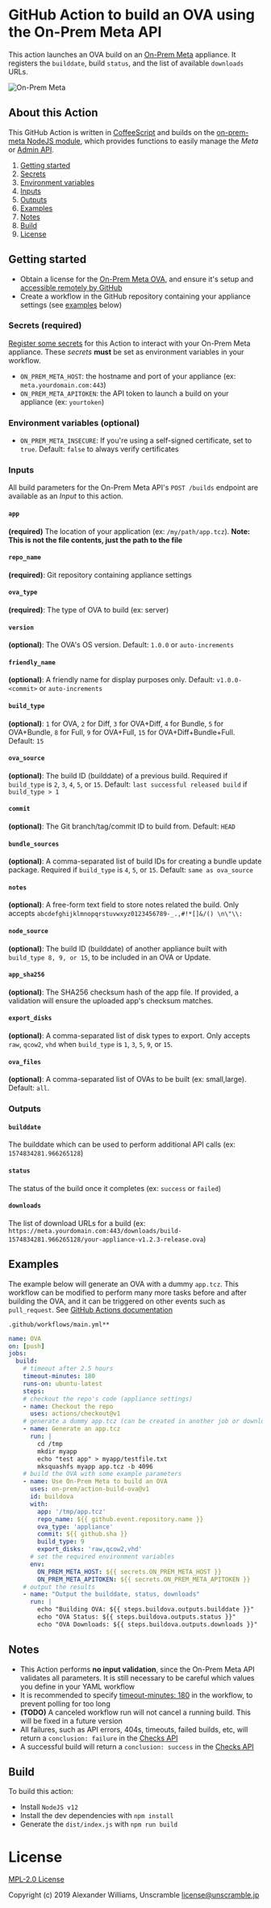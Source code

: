 # GitHub Action to build an OVA using the On-Prem Meta API

This action launches an OVA build on an [On-Prem Meta](https://on-premises.com) appliance. It registers the `builddate`, build `status`, and the list of available `downloads` URLs.

![On-Prem Meta](https://user-images.githubusercontent.com/153401/69914371-7b26fc80-143b-11ea-8b87-e76ab75a8d0a.jpg)

## About this Action

This GitHub Action is written in [CoffeeScript](index.coffee) and builds on the [on-prem-meta NodeJS module](http://github.com/on-prem/on-prem-meta-node), which provides functions to easily manage the _Meta_ or [Admin API](https://github.com/on-prem/jidoteki-admin-api).

1. [Getting started](#getting-started)
2. [Secrets](#secrets-required)
3. [Environment variables](#environment-variables-optional)
4. [Inputs](#inputs)
5. [Outputs](#outputs)
6. [Examples](#examples)
7. [Notes](#notes)
8. [Build](#build)
9. [License](#license)

## Getting started

* Obtain a license for the [On-Prem Meta OVA](https://on-premises.com), and ensure it's setup and [accessible remotely by GitHub](https://help.github.com/en/github/authenticating-to-github/about-githubs-ip-addresses)
* Create a workflow in the GitHub repository containing your appliance settings (see [examples](#Examples) below)

### Secrets (required)

[Register some secrets](https://help.github.com/en/actions/automating-your-workflow-with-github-actions/creating-and-using-encrypted-secrets) for this Action to interact with your On-Prem Meta appliance. These _secrets_ **must** be set as environment variables in your workflow.

* `ON_PREM_META_HOST`: the hostname and port of your appliance (ex: `meta.yourdomain.com:443`)
* `ON_PREM_META_APITOKEN`: the API token to launch a build on your appliance (ex: `yourtoken`)

### Environment variables (optional)

* `ON_PREM_META_INSECURE`: If you're using a self-signed certificate, set to `true`. Default: `false` to always verify certificates

### Inputs

All build parameters for the On-Prem Meta API's `POST /builds` endpoint are available as an _Input_ to this action.

#### `app`

**(required)** The location of your application (ex: `/my/path/app.tcz`). **Note: This is not the file contents, just the path to the file**

#### `repo_name`

**(required)**: Git repository containing appliance settings

#### `ova_type`

**(required)**: The type of OVA to build (ex: server)

#### `version`

**(optional)**: The OVA's OS version. Default: `1.0.0` or `auto-increments`

#### `friendly_name`

**(optional)**: A friendly name for display purposes only. Default: `v1.0.0-<commit>` or `auto-increments`

#### `build_type`

**(optional)**: `1` for OVA, `2` for Diff, `3` for OVA+Diff, `4` for Bundle, `5` for OVA+Bundle, `8` for Full, `9` for OVA+Full, `15` for OVA+Diff+Bundle+Full. Default: `15`

#### `ova_source`

**(optional)**: The build ID (builddate) of a previous build. Required if `build_type` is `2`, `3`, `4`, `5`, or `15`. Default: `last successful released build` if `build_type > 1`

#### `commit`

**(optional)**: The Git branch/tag/commit ID to build from. Default: `HEAD`

#### `bundle_sources`

**(optional)**: A comma-separated list of build IDs for creating a bundle update package. Required if `build_type` is `4`, `5`, or `15`. Default: `same as ova_source`

#### `notes`

**(optional)**: A free-form text field to store notes related the build. Only accepts `abcdefghijklmnopqrstuvwxyz0123456789-_.,#!*[]&/() \n\"\\:`

#### `node_source`

**(optional)**: The build ID (builddate) of another appliance built with `build_type 8, 9, or 15`, to be included in an OVA or Update.

#### `app_sha256`

**(optional)**: The SHA256 checksum hash of the app file. If provided, a validation will ensure the uploaded app's checksum matches.

#### `export_disks`

**(optional)**: A comma-separated list of disk types to export. Only accepts `raw`, `qcow2`, `vhd` when `build_type` is `1`, `3`, `5`, `9`, or `15`.

#### `ova_files`

**(optional)**: A comma-separated list of OVAs to be built (ex: small,large). Default: `all`.

### Outputs

#### `builddate`

The builddate which can be used to perform additional API calls (ex: `1574834281.966265128`)

#### `status`

The status of the build once it completes (ex: `success` or `failed`)

#### `downloads`

The list of download URLs for a build (ex: `https://meta.yourdomain.com:443/downloads/build-1574834281.966265128/your-appliance-v1.2.3-release.ova`)

## Examples

The example below will generate an OVA with a dummy `app.tcz`. This workflow can be modified to perform many more tasks before and after building the OVA, and it can be triggered on other events such as `pull_request`. See [GitHub Actions documentation](https://help.github.com/en/actions/automating-your-workflow-with-github-actions)

`.github/workflows/main.yml**`

```yaml
name: OVA
on: [push]
jobs:
  build:
    # timeout after 2.5 hours
    timeout-minutes: 180
    runs-on: ubuntu-latest
    steps:
    # checkout the repo's code (appliance settings)
    - name: Checkout the repo
      uses: actions/checkout@v1
    # generate a dummy app.tcz (can be created in another job or downloaded from an external URL)
    - name: Generate an app.tcz
      run: |
        cd /tmp
        mkdir myapp
        echo "test app" > myapp/testfile.txt
        mksquashfs myapp app.tcz -b 4096
    # build the OVA with some example parameters
    - name: Use On-Prem Meta to build an OVA
      uses: on-prem/action-build-ova@v1
      id: buildova
      with:
        app: '/tmp/app.tcz'
        repo_name: ${{ github.event.repository.name }}
        ova_type: 'appliance'
        commit: ${{ github.sha }}
        build_type: 9
        export_disks: 'raw,qcow2,vhd'
      # set the required environment variables
      env:
        ON_PREM_META_HOST: ${{ secrets.ON_PREM_META_HOST }}
        ON_PREM_META_APITOKEN: ${{ secrets.ON_PREM_META_APITOKEN }}
    # output the results
    - name: "Output the builddate, status, downloads"
      run: |
        echo "Building OVA: ${{ steps.buildova.outputs.builddate }}"
        echo "OVA Status: ${{ steps.buildova.outputs.status }}"
        echo "OVA Downloads: ${{ steps.buildova.outputs.downloads }}"
```

## Notes

* This Action performs **no input validation**, since the On-Prem Meta API validates all parameters. It is still necessary to be careful which values you define in your YAML workflow
* It is recommended to specify [timeout-minutes: 180](https://help.github.com/en/actions/automating-your-workflow-with-github-actions/workflow-syntax-for-github-actions#jobsjob_idtimeout-minutes) in the workflow, to prevent polling for too long
* **(TODO)** A canceled workflow run will not cancel a running build. This will be fixed in a future version
* All failures, such as API errors, 404s, timeouts, failed builds, etc, will return a `conclusion: failure` in the [Checks API](https://developer.github.com/v3/checks/)
* A successful build will return a `conclusion: success` in the [Checks API](https://developer.github.com/v3/checks/)

## Build

To build this action:

* Install `NodeJS v12`
* Install the dev dependencies with `npm install`
* Generate the `dist/index.js` with `npm run build`

# License

[MPL-2.0 License](LICENSE)

Copyright (c) 2019 Alexander Williams, Unscramble <license@unscramble.jp>
